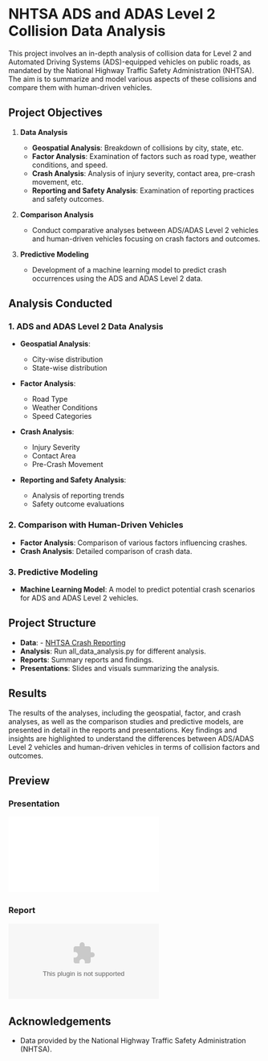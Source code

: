 # NHTSA ADS and ADAS Level 2 Collision Data Analysis

This project involves an in-depth analysis of collision data for Level 2 and Automated Driving Systems (ADS)-equipped vehicles on public roads, as mandated by the National Highway Traffic Safety Administration (NHTSA). The aim is to summarize and model various aspects of these collisions and compare them with human-driven vehicles.

## Project Objectives

1. **Data Analysis**
   - **Geospatial Analysis**: Breakdown of collisions by city, state, etc.
   - **Factor Analysis**: Examination of factors such as road type, weather conditions, and speed.
   - **Crash Analysis**: Analysis of injury severity, contact area, pre-crash movement, etc.
   - **Reporting and Safety Analysis**: Examination of reporting practices and safety outcomes.

2. **Comparison Analysis**
   - Conduct comparative analyses between ADS/ADAS Level 2 vehicles and human-driven vehicles focusing on crash factors and outcomes.

3. **Predictive Modeling**
   - Development of a machine learning model to predict crash occurrences using the ADS and ADAS Level 2 data.

## Analysis Conducted

### 1. ADS and ADAS Level 2 Data Analysis

- **Geospatial Analysis**:
  - City-wise distribution
  - State-wise distribution

- **Factor Analysis**:
  - Road Type
  - Weather Conditions
  - Speed Categories

- **Crash Analysis**:
  - Injury Severity
  - Contact Area
  - Pre-Crash Movement

- **Reporting and Safety Analysis**:
  - Analysis of reporting trends
  - Safety outcome evaluations

### 2. Comparison with Human-Driven Vehicles

- **Factor Analysis**: Comparison of various factors influencing crashes.
- **Crash Analysis**: Detailed comparison of crash data.

### 3. Predictive Modeling

- **Machine Learning Model**: A model to predict potential crash scenarios for ADS and ADAS Level 2 vehicles.

## Project Structure

- **Data**: - [NHTSA Crash Reporting](https://www.nhtsa.gov/laws-regulations/standing-general-order-crash-reporting#overview)
- **Analysis**: Run all_data_analysis.py for different analysis.
- **Reports**: Summary reports and findings.
- **Presentations**: Slides and visuals summarizing the analysis.

## Results

The results of the analyses, including the geospatial, factor, and crash analyses, as well as the comparison studies and predictive models, are presented in detail in the reports and presentations. Key findings and insights are highlighted to understand the differences between ADS/ADAS Level 2 vehicles and human-driven vehicles in terms of collision factors and outcomes.

## Preview

### Presentation

![Presentation Preview](Presentation.pdf)

### Report

![Report Preview](Full_report.docx)

## Acknowledgements

- Data provided by the National Highway Traffic Safety Administration (NHTSA).
